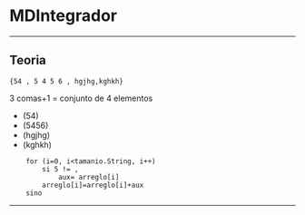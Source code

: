 # MDIntegrador
----------------------------------------------------
## Teoria

    {54 , 5 4 5 6 , hgjhg,kghkh}

3 comas+1 = conjunto de 4 elementos

- (54)
- (5456)
- (hgjhg)
- (kghkh)

~~~
    for (i=0, i<tamanio.String, i++)
	    si 5 != ,
		    aux= arreglo[i]
		arreglo[i]=arreglo[i]+aux
	sino
~~~
---------------------------------------------------
